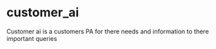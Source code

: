 # customer_ai
Customer ai is a customers PA for there needs and information to there important queries
